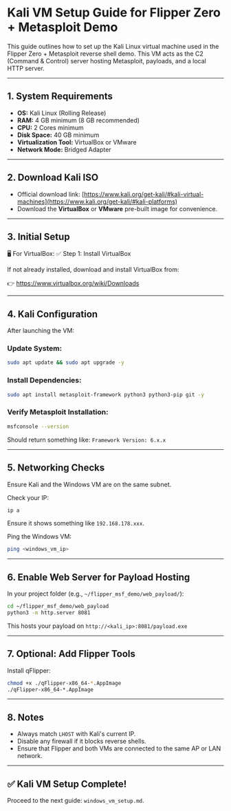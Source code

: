 # Kali VM Setup Guide for Flipper Zero + Metasploit Demo

This guide outlines how to set up the Kali Linux virtual machine used in the Flipper Zero + Metasploit reverse shell demo. This VM acts as the C2 (Command & Control) server hosting Metasploit, payloads, and a local HTTP server.

---

## 1. System Requirements

* **OS:** Kali Linux (Rolling Release)
* **RAM:** 4 GB minimum (8 GB recommended)
* **CPU:** 2 Cores minimum
* **Disk Space:** 40 GB minimum
* **Virtualization Tool:** VirtualBox or VMware
* **Network Mode:** Bridged Adapter

---

## 2. Download Kali ISO

* Official download link: [https://www.kali.org/get-kali/#kali-virtual-machines](https://www.kali.org/get-kali/#kali-platforms)
* Download the **VirtualBox** or **VMware** pre-built image for convenience.

---

## 3. Initial Setup
🖥️ For VirtualBox:
✅ Step 1: Install VirtualBox

If not already installed, download and install VirtualBox from:

👉 https://www.virtualbox.org/wiki/Downloads

---

## 4. Kali Configuration

After launching the VM:

### Update System:

```bash
sudo apt update && sudo apt upgrade -y
```

### Install Dependencies:

```bash
sudo apt install metasploit-framework python3 python3-pip git -y
```

### Verify Metasploit Installation:

```bash
msfconsole --version
```

Should return something like: `Framework Version: 6.x.x`

---

## 5. Networking Checks

Ensure Kali and the Windows VM are on the same subnet.

Check your IP:

```bash
ip a
```

Ensure it shows something like `192.168.178.xxx`.

Ping the Windows VM:

```bash
ping <windows_vm_ip>
```

---

## 6. Enable Web Server for Payload Hosting

In your project folder (e.g., `~/flipper_msf_demo/web_payload/`):

```bash
cd ~/flipper_msf_demo/web_payload
python3 -m http.server 8081
```

This hosts your payload on `http://<kali_ip>:8081/payload.exe`

---

## 7. Optional: Add Flipper Tools

Install qFlipper:

```bash
chmod +x ./qFlipper-x86_64-*.AppImage
./qFlipper-x86_64-*.AppImage
```

---

## 8. Notes

* Always match `LHOST` with Kali's current IP.
* Disable any firewall if it blocks reverse shells.
* Ensure that Flipper and both VMs are connected to the same AP or LAN network.

---

## ✅ Kali VM Setup Complete!

Proceed to the next guide: `windows_vm_setup.md`.
